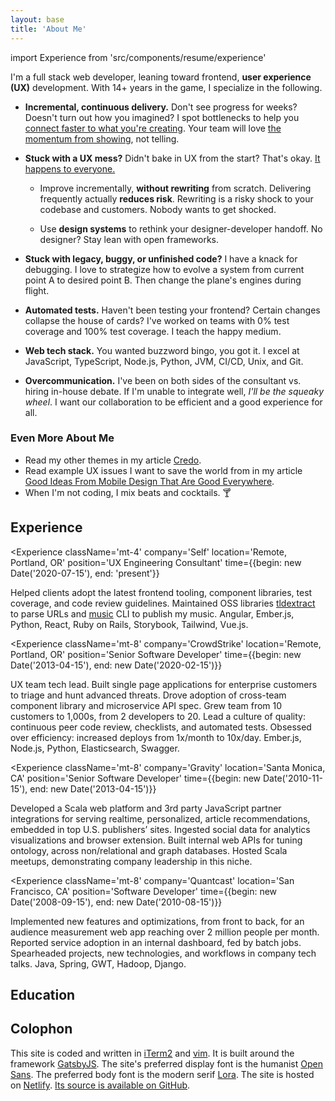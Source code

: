 ```yaml
---
layout: base
title: 'About Me'
---
```


import Experience from 'src/components/resume/experience'

I'm a full stack web developer, leaning toward frontend, **user experience
(UX)** development. With 14+ years in the game, I specialize in the following.

- **Incremental, continuous delivery.** Don't see progress for weeks? Doesn't
  turn out how you imagined? I spot bottlenecks to help you [connect faster to
  what you're creating][Inventing On Principle]. Your team will love [the
  momentum from showing][Showing Code Every Day Or Two], not telling.

- **Stuck with a UX mess?** Didn't bake in UX from the start? That's okay. [It
  happens to everyone.][Corporate UX Maturity: Stages 1-4]

  - Improve incrementally, **without rewriting** from scratch. Delivering
    frequently actually **reduces risk**. Rewriting is a risky shock to your
    codebase and customers. Nobody wants to get shocked.

  - Use **design systems** to rethink your designer-developer handoff. No
    designer? Stay lean with open frameworks.

- **Stuck with legacy, buggy, or unfinished code?** I have a knack for
  debugging. I love to strategize how to evolve a system from current point A to
  desired point B. Then change the plane's engines during flight.

- **Automated tests.** Haven't been testing your frontend? Certain changes
  collapse the house of cards? I've worked on teams with 0% test coverage and
  100% test coverage. I teach the happy medium.

- **Web tech stack.** You wanted buzzword bingo, you got it. I excel at
  JavaScript, TypeScript, Node.js, Python, JVM, CI/CD, Unix, and Git.

- **Overcommunication.** I've been on both sides of the consultant vs. hiring
  in-house debate. If I'm unable to integrate well, _I'll be the squeaky wheel_.
  I want our collaboration to be efficient and a good experience for all.

### Even More About Me

- Read my other themes in my article [Credo](/posts/credo/).
- Read example UX issues I want to save the world from in my article [Good
  Ideas From Mobile Design That Are Good Everywhere].
- When I'm not coding, I mix beats and cocktails. 🍸

## Experience

<Experience className='mt-4' company='Self' location='Remote, Portland, OR'
position='UX Engineering Consultant' time={{begin: new Date('2020-07-15'),
end: 'present'}}

>

Helped clients adopt the latest frontend tooling, component libraries, test
coverage, and code review guidelines. Maintained OSS libraries
[tldextract](https://github.com/john-kurkowski/tldextract) to parse URLs and
[music](https://github.com/john-kurkowski/music) CLI to publish my music.
Angular, Ember.js, Python, React, Ruby on Rails, Storybook, Tailwind, Vue.js.

</Experience>

<Experience className='mt-8' company='CrowdStrike' location='Remote, Portland,
OR' position='Senior Software Developer' time={{begin: new Date('2013-04-15'),
end: new Date('2020-02-15')}}

>

UX team tech lead. Built single page applications for enterprise customers to
triage and hunt advanced threats. Drove adoption of cross-team component library
and microservice API spec. Grew team from 10 customers to 1,000s, from 2
developers to 20. Lead a culture of quality: continuous peer code review,
checklists, and automated tests. Obsessed over efficiency: increased deploys
from 1x/month to 10x/day. Ember.js, Node.js, Python, Elasticsearch, Swagger.

</Experience>

<Experience className='mt-8' company='Gravity' location='Santa Monica, CA'
position='Senior Software Developer' time={{begin: new Date('2010-11-15'),
end: new Date('2013-04-15')}}

>

Developed a Scala web platform and 3rd party JavaScript partner integrations for
serving realtime, personalized, article recommendations, embedded in top U.S.
publishers’ sites. Ingested social data for analytics visualizations and browser
extension. Built internal web APIs for tuning ontology, across non/relational
and graph databases. Hosted Scala meetups, demonstrating company leadership in
this niche.

</Experience>

<Experience className='mt-8' company='Quantcast' location='San Francisco, CA'
position='Software Developer' time={{begin: new Date('2008-09-15'), end: new
Date('2010-08-15')}}

>

Implemented new features and optimizations, from front to back, for an audience
measurement web app reaching over 2 million people per month. Reported service
adoption in an internal dashboard, fed by batch jobs. Spearheaded projects, new
technologies, and workflows in company tech talks. Java, Spring, GWT, Hadoop,
Django.

</Experience>

## Education

<Experience className='mt-4' company='University of Washington'
location='Seattle, WA' position='B.S. Computer Science, B.A. Linguistics'
/>

## Colophon

This site is coded and written in [iTerm2] and [vim]. It is built around the
framework [GatsbyJS]. The site's preferred display font is the humanist [Open
Sans]. The preferred body font is the modern serif [Lora]. The site is hosted on
[Netlify]. [Its source is available on GitHub][GitHub source].

[Corporate UX Maturity: Stages 1-4]:
  https://www.nngroup.com/articles/ux-maturity-stages-1-4/
[GatsbyJS]: https://www.gatsbyjs.org/
[GitHub source]: https://github.com/john-kurkowski/john-kurkowski.github.io
[Good Ideas From Mobile Design That Are Good Everywhere]:
  /posts/good-ideas-from-mobile-design-that-are-good-everywhere/
[Inventing On Principle]: https://vimeo.com/36579366
[Lora]: https://github.com/cyrealtype/Lora-Cyrillic
[Markdown]: https://commonmark.org/
[Netlify]: https://netlify.com
[Open Sans]: https://en.wikipedia.org/wiki/Open_Sans
[Showing Code Every Day Or Two]:
  https://www.geepawhill.org/2018/07/15/showing-code-every-day-or-two/
[iTerm2]: https://www.iterm2.com/
[vim]: https://thoughtbot.com/blog/the-vim-learning-curve-is-a-myth
